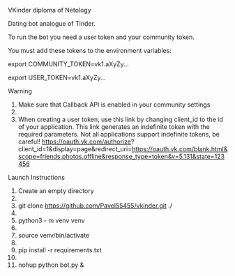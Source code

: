 VKinder diploma of Netology

Dating bot analogue of Tinder.

To run the bot you need a user token and your community token.

You must add these tokens to the environment variables:

export COMMUNITY_TOKEN=vk1.aXyZy...

export USER_TOKEN=vk1.aXyZy...

Warning
1. Make sure that Callback API is enabled in your community settings
2. 
3. When creating a user token, use this link by changing client_id to the id of your application. This link generates an indefinite token with the required parameters. Not all applications support indefinite tokens, be careful! 
https://oauth.vk.com/authorize?
client_id=1&display=page&redirect_uri=https://oauth.vk.com/blank.html&scope=friends,photos,offline&response_type=token&v=5.131&state=123456

Launch Instructions

1. Create an empty directory
2. 
3. git clone https://github.com/Pavel55455/vkinder.git ./
4. 
5. python3 - m venv venv
6.
7. source venv/bin/activate
8. 
9. pip install -r requirements.txt
10. 
11. nohup python bot.py &

